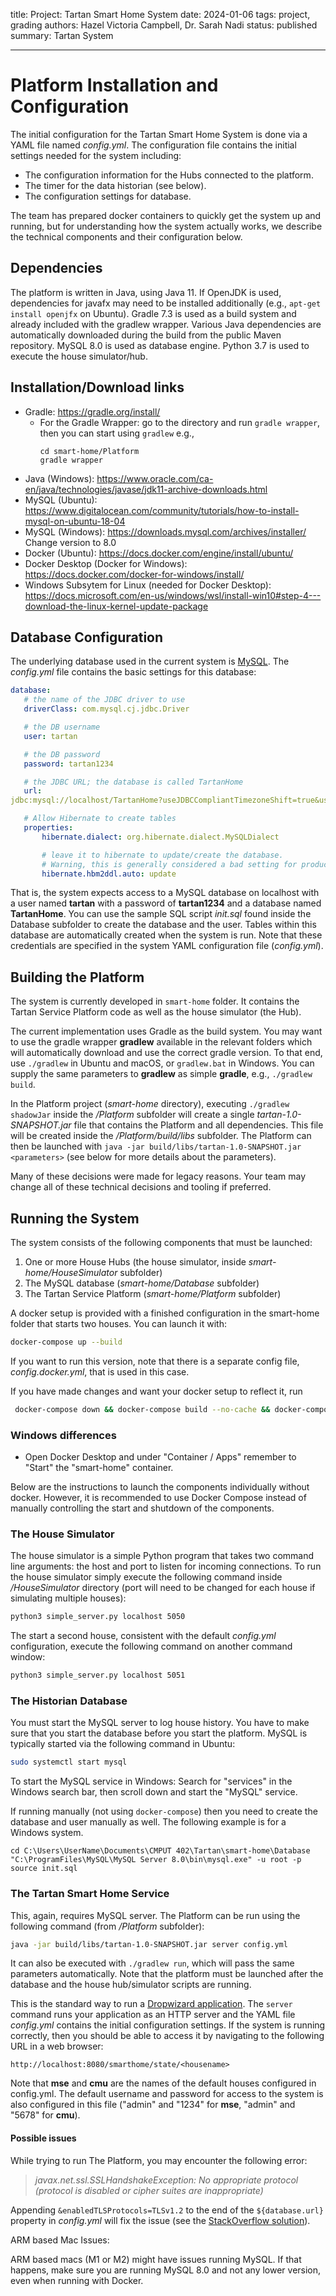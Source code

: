 title: Project: Tartan Smart Home System
date: 2024-01-06
tags: project, grading
authors: Hazel Victoria Campbell, Dr. Sarah Nadi
status: published
summary: Tartan System

----

# Platform Installation and Configuration

The initial configuration for the Tartan Smart Home System is done via a YAML
file named *config.yml*. The configuration file contains the initial settings
needed for the system including:

- The configuration information for the Hubs connected to the platform.
- The timer for the data historian (see below).
- The configuration settings for database.

The team has prepared docker containers to quickly get the system up and
running, but for understanding how the system actually works, we describe the
technical components and their configuration below.

## Dependencies

The platform is written in Java, using Java 11. If OpenJDK is used,
dependencies for javafx may need to be installed additionally (e.g., `apt-get
install openjfx` on Ubuntu). Gradle 7.3 is used as a build system and already
included with the gradlew wrapper. Various Java dependencies are automatically
downloaded during the build from the public Maven repository. MySQL 8.0 is used
as database engine. Python 3.7 is used to execute the house simulator/hub.

## Installation/Download links

* Gradle: https://gradle.org/install/
   * For the Gradle Wrapper: go to the directory and run `gradle wrapper`, then you can start using `gradlew`
      e.g., 
      ```
      cd smart-home/Platform
      gradle wrapper
      ```
* Java (Windows): https://www.oracle.com/ca-en/java/technologies/javase/jdk11-archive-downloads.html
* MySQL (Ubuntu): https://www.digitalocean.com/community/tutorials/how-to-install-mysql-on-ubuntu-18-04
* MySQL (Windows): https://downloads.mysql.com/archives/installer/ Change version to 8.0
* Docker (Ubuntu): https://docs.docker.com/engine/install/ubuntu/
* Docker Desktop (Docker for Windows): https://docs.docker.com/docker-for-windows/install/
* Windows Subsytem for Linux (needed for Docker Desktop): https://docs.microsoft.com/en-us/windows/wsl/install-win10#step-4---download-the-linux-kernel-update-package

## Database Configuration

The underlying database used in the current system is [MySQL](https://www.mysql.com/). The *config.yml*
file contains the basic settings for this database:

```yaml
database:
   # the name of the JDBC driver to use
   driverClass: com.mysql.cj.jdbc.Driver

   # the DB username
   user: tartan

   # the DB password
   password: tartan1234

   # the JDBC URL; the database is called TartanHome
   url:
jdbc:mysql://localhost/TartanHome?useJDBCCompliantTimezoneShift=true&useLegacyDatetimeCode=false&serverTimezone=UTC

   # Allow Hibernate to create tables
   properties:
       hibernate.dialect: org.hibernate.dialect.MySQLDialect

       # leave it to hibernate to update/create the database.
       # Warning, this is generally considered a bad setting for production
       hibernate.hbm2ddl.auto: update
```

That is, the system expects access to a MySQL database on localhost with a user
named **tartan** with a password of **tartan1234** and a database named
**TartanHome**. You can use the sample SQL script *init.sql* found inside the
Database subfolder to create the database and the user. Tables within this
database are automatically created when the system is run. Note that these
credentials are specified in the system YAML configuration file (*config.yml*).

## Building the Platform

The system is currently developed in `smart-home` folder. It contains the
Tartan Service Platform code as well as the house simulator (the Hub).

The current implementation uses Gradle as the build system. You may want to use the
gradle wrapper **gradlew** available in the relevant folders which will automatically
download and use the correct gradle version. To that end, use `./gradlew` in Ubuntu
and macOS, or `gradlew.bat` in Windows. You can supply the same parameters to **gradlew**
as simple **gradle**, e.g., `./gradlew build`.

In the Platform project (*smart-home* directory), executing `./gradlew shadowJar`
inside the */Platform* subfolder will create a single *tartan-1.0-SNAPSHOT.jar*
file that contains the Platform and all dependencies. This file will be created
inside the */Platform/build/libs* subfolder. The Platform can then be launched
with `java -jar build/libs/tartan-1.0-SNAPSHOT.jar <parameters>` (see below for more
details about the parameters).

Many of these decisions were made for legacy reasons. Your team may change all
of these technical decisions and tooling if preferred.

## Running the System

The system consists of the following components that must be launched:

1. One or more House Hubs (the house simulator, inside *smart-home/HouseSimulator* subfolder)
2. The MySQL database (*smart-home/Database* subfolder)
3. The Tartan Service Platform (*smart-home/Platform* subfolder)

A docker setup is provided with a finished configuration in the smart-home
folder that starts two houses. You can launch it with:

```bash
docker-compose up --build
```

If you want to run this version, note that there is a separate config file,
*config.docker.yml*, that is used in this case.

If you have made changes and want your docker setup to reflect it, run
```bash
 docker-compose down && docker-compose build --no-cache && docker-compose up
```


### Windows differences
* Open Docker Desktop and under "Container / Apps" remember to "Start" the "smart-home" container.

Below are the instructions to launch the components individually without docker.
However, it is recommended to use Docker Compose instead of manually controlling
the start and shutdown of the components.

### The House Simulator

The house simulator is a simple Python program that takes two command line
arguments: the host and port to listen for incoming connections. To run the
house simulator simply execute the following command inside */HouseSimulator*
directory (port will need to be changed for each house if simulating multiple
houses):

```bash
python3 simple_server.py localhost 5050
```

The start a second house, consistent with the default *config.yml* configuration,
execute the following command on another command window:

```bash
python3 simple_server.py localhost 5051
```

### The Historian Database

You must start the MySQL server to log house history. You have to make sure that
you start the database before you start the platform. MySQL is typically
started via the following command in Ubuntu:

```bash
sudo systemctl start mysql
```
To start the MySQL service in Windows:
Search for "services" in the Windows search bar, then scroll down and start the "MySQL" service.

If running manually (not using `docker-compose`) then you need to create the database and user manually as well. The following example is for a Windows system.
```
cd C:\Users\UserName\Documents\CMPUT 402\Tartan\smart-home\Database
"C:\ProgramFiles\MySQL\MySQL Server 8.0\bin\mysql.exe" -u root -p 
source init.sql
```
### The Tartan Smart Home Service

This, again, requires MySQL server. The Platform can be run using the following
command (from */Platform* subfolder):

```bash
java -jar build/libs/tartan-1.0-SNAPSHOT.jar server config.yml
```

It can also be executed with `./gradlew run`, which will pass the same
parameters automatically. Note that the platform must be launched after the
database and the house hub/simulator scripts are running.

This is the standard way to run a [Dropwizard
application](https://www.dropwizard.io/en/stable/getting-started.html). The
`server` command runs your application as an HTTP server and the YAML file
*config.yml* contains the initial configuration settings. If the system is
running correctly, then you should be able to access it by navigating to the
following URL in a web browser:

```
http://localhost:8080/smarthome/state/<housename>
```

Note that **mse** and **cmu** are the names of the default houses configured in
config.yml. The default username and password for access to the system is also
configured in this file ("admin" and "1234" for **mse**, "admin" and "5678" for
**cmu**).

#### Possible issues

While trying to run The Platform, you may encounter the following error:
> _javax.net.ssl.SSLHandshakeException: No appropriate protocol (protocol is disabled or cipher suites are inappropriate)_

Appending `&enabledTLSProtocols=TLSv1.2` to the end of the `${database.url}` property in _config.yml_ will fix the issue (see the [StackOverflow solution](https://stackoverflow.com/a/67918194/9985287)).

ARM based Mac Issues:

ARM based macs (M1 or M2) might have issues running MySQL. If that happens, make sure you are running MySQL 8.0 and not any lower version, even when running with Docker.
